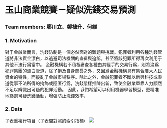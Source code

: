 # 玉山商業競賽－疑似洗錢交易預測
### Team members: 廖川立、鄭棣升、何維
### 1. Motivation
對于金融業而言，洗錢防制是一個必然面對的難題與挑戰。犯罪者利用各種洗錢管道將非法資金漂白，以逃避司法機關的查緝與追訴，甚至將該犯罪所得再次利用于其他不法行爲當中。
金融機構若不積極審查各種由其經手的交易行爲，則將淪爲犯罪集團的漂白管道，除了損及自身商譽之外，又因爲金融機構具有集合廣大人民資金的特性，而擾亂了金融市場秩序。除此之外，金融犯罪者不斷以新興科技或渠道從事不法所得的掩飾或隱匿行爲，洗錢態樣推陳出新，致使金融業單靠人力顯然不足以辨識出可疑的犯罪活動。
因此，我們希望可以利用機器學習模型，更精准地篩選可疑洗錢活動，增强防止洗錢效率。
### 2. Data
子表重複行項目（子表間對照的索引指標）
![](https://i.imgur.com/kvQgohx.png)
